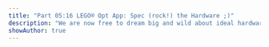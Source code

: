 ```yaml
---
title: "Part 05:16 LEGO® Opt App: Spec (rock!) the Hardware ;)"
description: "We are now free to dream big and wild about ideal hardware platforms for running our app. And dream we do! About: physical memory allotment, CPU thread speed, fast hard disks, non-optimization processes, networking and remote database access."
showAuthor: true
---
```

